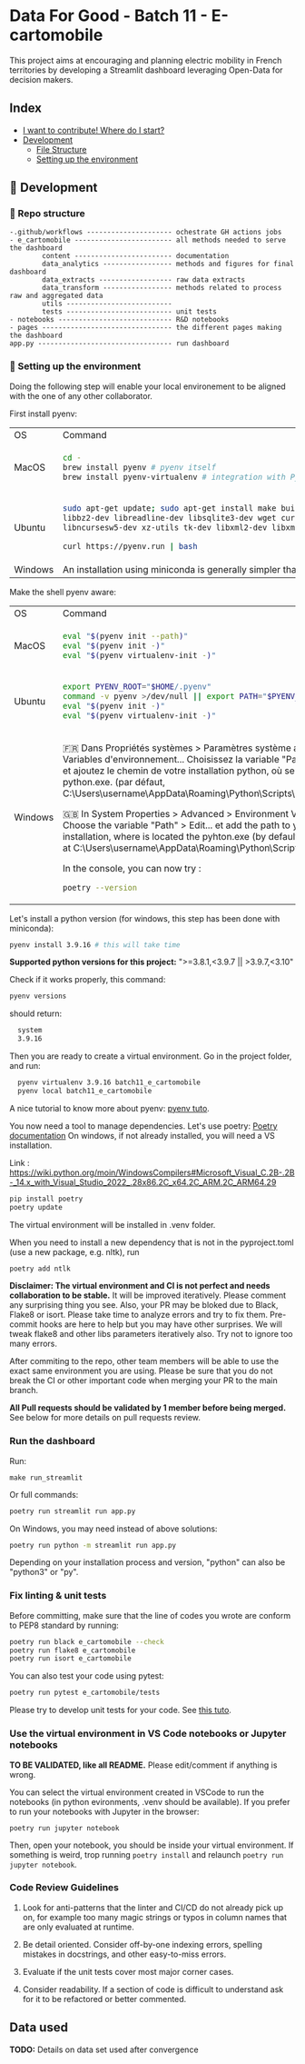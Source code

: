# Data For Good - Batch 11 - E-cartomobile

This project aims at encouraging and planning electric mobility in French territories by developing a Streamlit dashboard leveraging Open-Data for decision makers.

## Index
- [I want to contribute! Where do I start?](#contrib)
- [Development](#wrench-development)
  - [File Structure](#file_folder-file-structure)
  - [Setting up the environment](#nut_and_bolt-setting-up-the-environment)


##  :wrench: Development

### :file_folder: Repo structure

```
-.github/workflows --------------------- ochestrate GH actions jobs
- e_cartomobile ------------------------ all methods needed to serve the dashboard
        content ------------------------ documentation
        data_analytics ----------------- methods and figures for final dashboard
        data_extracts ------------------ raw data extracts
        data_transform ----------------- methods related to process raw and aggregated data
        utils --------------------------
        tests -------------------------- unit tests
- notebooks ---------------------------- R&D notebooks
- pages -------------------------------- the different pages making the dashboard
app.py --------------------------------- run dashboard
```


### :nut_and_bolt: Setting up the environment
Doing the following step will enable your local environement to be aligned with the one of any other collaborator.

First install pyenv:

<table>
<tr>
<td> OS </td> <td> Command </td>
</tr>

<tr>
<td> MacOS </td>
<td>

```bash
cd -
brew install pyenv # pyenv itself
brew install pyenv-virtualenv # integration with Python virtualenvsec
```
</td>
</tr>

<tr>
<td> Ubuntu </td>
<td>

```bash
sudo apt-get update; sudo apt-get install make build-essential libssl-dev zlib1g-dev \
libbz2-dev libreadline-dev libsqlite3-dev wget curl llvm \
libncursesw5-dev xz-utils tk-dev libxml2-dev libxmlsec1-dev libffi-dev liblzma-dev

curl https://pyenv.run | bash
```
</td>
</tr>

<tr>
<td> Windows </td>
<td>
An installation using miniconda is generally simpler than a pyenv one on Windows.
</td>
</tr>
</table>

Make the shell pyenv aware:

<table>
<tr>
<td> OS </td> <td> Command </td>
</tr>

<tr>
<td> MacOS </td>
<td>

```bash
eval "$(pyenv init --path)"
eval "$(pyenv init -)"
eval "$(pyenv virtualenv-init -)"
```

</td>
</tr>

<tr>
<td> Ubuntu </td>
<td>

```bash
export PYENV_ROOT="$HOME/.pyenv"
command -v pyenv >/dev/null || export PATH="$PYENV_ROOT/bin:$PATH"
eval "$(pyenv init -)"
eval "$(pyenv virtualenv-init -)"
```
</td>
</tr>

<tr>
<td> Windows </td>
<td>

:fr: Dans Propriétés systèmes > Paramètres système avancés >  Variables d'environnement...
Choisissez la variable "Path" > Modifier... et ajoutez le chemin de votre installation python, où se trouve le python.exe. (par défaut, C:\Users\username\AppData\Roaming\Python\Scripts\ )

:uk: In System Properties > Advanced >  Environment Variables...
Choose the variable "Path" > Edit... et add the path to your python's installation, where is located the pyhton.exe (by default, this should be at C:\Users\username\AppData\Roaming\Python\Scripts\ )

In the console, you can now try :
```bash
poetry --version
```

</td>
</tr>
</table>


Let's install a python version (for windows, this step has been done with miniconda):
```bash
pyenv install 3.9.16 # this will take time
```

**Supported python versions for this project:** ">=3.8.1,<3.9.7 || >3.9.7,<3.10"

Check if it works properly, this command:
```bash
pyenv versions
```
should return:
```bash
  system
  3.9.16
```


Then you are ready to create a virtual environment. Go in the project folder, and run:
```bash
  pyenv virtualenv 3.9.16 batch11_e_cartomobile
  pyenv local batch11_e_cartomobile
```
A nice tutorial to know more about pyenv: [pyenv tuto](https://realpython.com/intro-to-pyenv/).

You now need a tool to manage dependencies. Let's use poetry: [Poetry documentation](https://python-poetry.org/docs/)
On windows, if not already installed, you will need a VS installation.

Link : https://wiki.python.org/moin/WindowsCompilers#Microsoft_Visual_C.2B-.2B-_14.x_with_Visual_Studio_2022_.28x86.2C_x64.2C_ARM.2C_ARM64.29

```bash
pip install poetry
poetry update
```
The virtual environment will be installed in .venv folder.

When you need to install a new dependency that is not in the pyproject.toml (use a new package, e.g. nltk), run 
```bash
poetry add ntlk
```

**Disclaimer: The virtual environment and CI is not perfect and needs collaboration to be stable.** It will be improved iteratively. Please comment any surprising thing you see. Also, your PR may be bloked due to Black, Flake8 or isort. Please take time to analyze errors and try to fix them. Pre-commit hooks are here to help but you may have other surprises. We will tweak flake8 and other libs parameters iteratively also. Try not to ignore too many errors.

After commiting to the repo, other team members will be able to use the exact same environment you are using. Please be sure that you do not break the CI or other important code when merging your PR to the main branch.

**All Pull requests should be validated by 1 member before being merged.** See below for more details on pull requests review.
### Run the dashboard

Run:
```
make run_streamlit
```

Or full commands:
```bash
poetry run streamlit run app.py
```
On Windows, you may need instead of above solutions:
```bash
poetry run python -m streamlit run app.py
```
Depending on your installation process and version, "python" can also be "python3" or "py".

### Fix linting & unit tests

Before committing, make sure that the line of codes you wrote are conform to PEP8 standard by running:
```bash
poetry run black e_cartomobile --check
poetry run flake8 e_cartomobile
poetry run isort e_cartomobile
```

You can also test your code using pytest:
```bash
poetry run pytest e_cartomobile/tests
```

Please try to develop unit tests for your code. See [this tuto](https://realpython.com/pytest-python-testing/).

### Use the virtual environment in VS Code notebooks or Jupyter notebooks

**TO BE VALIDATED, like all README.** Please edit/comment if anything is wrong.

You can select the virtual environment created in VSCode to run the notebooks (in python evironments, .venv should be available). If you prefer to run your notebooks with Jupyter in the browser:
```
poetry run jupyter notebook
```
Then, open your notebook, you should be inside your virtual environment. If something is weird, trop running ```poetry install``` and relaunch ```poetry run jupyter notebook```.


### Code Review Guidelines

1. Look for anti-patterns that the linter and CI/CD do not already pick up on, for example too many magic strings or typos in column names that are only evaluated at runtime.

2. Be detail oriented. Consider off-by-one indexing errors, spelling mistakes in docstrings, and other easy-to-miss errors.

3. Evaluate if the unit tests cover most major corner cases.

4. Consider readability. If a section of code is difficult to understand ask for it to be refactored or better commented.

## Data used

**TODO:** Details on data set used after convergence
